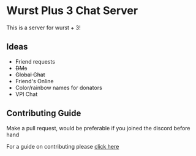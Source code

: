 # Wurst Plus 3 Chat Server


This is a server for wurst + 3!

## Ideas 

- Friend requests
- <s>DMs</s>
- <s>Global Chat</s>
- Friend's Online
- Color/rainbow names for donators
- VPI Chat

## Contributing Guide

Make a pull request, would be preferable if you joined the discord before hand

For a guide on contributing please [click here](CONTRIBUTING.md) 
